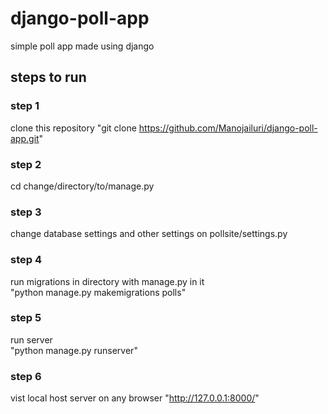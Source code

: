 # django-poll-app
simple poll app made using django  
## steps to run
### step 1
clone this repository "git clone https://github.com/Manojailuri/django-poll-app.git"
### step 2
cd change/directory/to/manage.py
### step 3
change database settings and other settings on pollsite/settings.py
### step 4
run migrations in directory with manage.py in it  
"python manage.py makemigrations polls"
### step 5
run server  
"python manage.py runserver"
### step 6
vist local host server on any browser "http://127.0.0.1:8000/"

